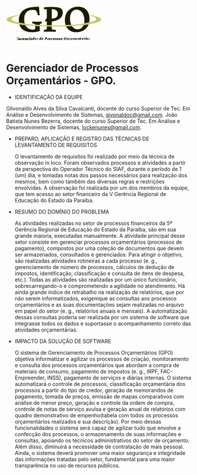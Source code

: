 
![Alt Text](https://github.com/Givonaldo/GPO/blob/master/img/gpo_logo.jpg)
 
# Gerenciador de Processos Orçamentários - GPO.
 
 - IDENTIFICAÇÃO DA EQUIPE
 
 Gilvonaldo Alves da Silva Cavalcanti, docente do curso Superior de Tec. Em Análise e Desenvolvimento de Sistemas, 
 givonaldoc@gmail.com.
 João Batista Nunes Bezerra, docente do curso Superior de Tec. Em Análise e Desenvolvimento de Sistemas, lockenunes@gmail.com.
 
 
 - PREPARO, APLICAÇÃO E REGISTRO DAS TÉCNICAS DE LEVANTAMENTO DE REQUISITOS
 
 	O levantamento de requisitos foi realizado por meio da técnica de observação in loco. Foram observados processos e atividades a partir da 
 perspectiva do Operador Técnico do SIAF, durante o período de 1 (um) dia, e tomadas notas dos passos necessários para realização dos 
 mesmos, bem como também das diversas regras e restrições envolvidas. A observação foi realizada por um dos membros da equipe, que 
 tem acesso ao setor financeiro da V Gerência Regional de Educação do Estado da Paraíba.
 
 
 - RESUMO DO DOMÍNIO DO PROBLEMA
 
 	As atividades realizadas no setor de processos financeiros da 5ª Gerência Regional de Educação do Estado da Paraíba, são em sua 
 grande maioria, executadas manualmente. A atividade principal desse setor consiste em gerenciar processos orçamentários (processos de 
 pagamento), compostos por uma coleção de documentos que devem ser armazenados, consultados e gerenciados. Para atingir o objetivo, 
 são realizadas atividades rotineiras a cada processo (e. g., gerenciamento de número de processos, cálculos de dedução de impostos, 
 identificação, classificação e consulta de itens de despesa, etc.). Todas as atividades são realizadas por um único funcionário, 
 sobrecarregando-o e comprometendo a agilidade no atendimento. Há ainda grande índice de retrabalho na realização de relatórios, que por 
 não serem informatizados, exigemque as consultas aos processos orçamentários e as suas documentações sejam realizadas no arquivo 
 em papel do setor (e. g., relatórios anuais e mensais). A automatização dessas consultas poderia ser realizada por um sistema de software 
 que integrasse todos os dados e suportasse o acompanhamento correto das atividades orçamentárias.
 
 
 - IMPACTO DA SOLUÇÃO DE SOFTWARE
 
 	O sistema de Gerenciamento de Processos Orçamentários (GPO) objetiva informatizar e agilizar os processos de criação, monitoramento 
 e consulta dos processos orçamentários que abordam a compra de materiais de consumo, pagamento de impostos (e. g., IRPF, FAC-
 Empreender, INSS), pagamento de serviços e diárias internas. O sistema automatizará o controle de processos, classificação 
 orçamentária dos processos a partir do tipo de credor, geração de memorandos de pagamento, tomada de preços, emissão de mapas 
 comparativos com análise de menor preço, geração e controle da ordem de compra, controle de notas de serviço avulsa e geração anual 
 de relatórios com quadro demonstrativo de empenho(tabela com todos os processos orçamentários realizados e sua descrição). Por meio 
 dessas funcionalidades o sistema será capaz de agilizar tudo que envolve a confecção dos processos, o armazenamento de suas 
 informações e consultas, apoiando os técnicos administrativos do setor de orçamento. Além disso, diminuirá a necessidade de contratação 
 de mais pessoal. Ainda, o sistema deverá promover uma maior segurança e integridade das informações tratadas pelo setor, fundamental 
 para uma maior transparência no uso de recursos públicos.




